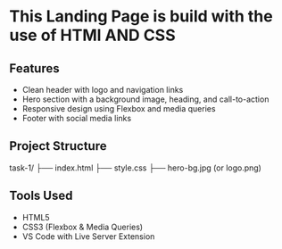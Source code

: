 # This Landing Page is build with the use of HTMl AND CSS

## Features

- Clean header with logo and navigation links
- Hero section with a background image, heading, and call-to-action
- Responsive design using Flexbox and media queries
- Footer with social media links


## Project Structure

task-1/
├── index.html
├── style.css
├── hero-bg.jpg (or logo.png)


## Tools Used

- HTML5
- CSS3 (Flexbox & Media Queries)
- VS Code with Live Server Extension
